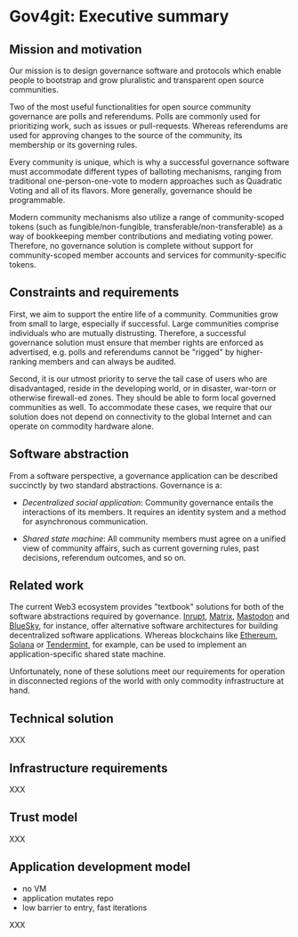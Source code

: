 # Gov4git: Executive summary

## Mission and motivation

Our mission is to design governance software and protocols which enable people to bootstrap and grow pluralistic and transparent open source communities.

Two of the most useful functionalities for open source community governance are polls and referendums. Polls are commonly used for prioritizing work, such as issues or pull-requests. Whereas referendums are used for approving changes to the source of the community, its membership or its governing rules.

Every community is unique, which is why a successful governance software must accommodate different types of balloting mechanisms, ranging from traditional one-person-one-vote to modern approaches such as Quadratic Voting and all of its flavors. More generally, governance should be programmable.

Modern community mechanisms also utilize a range of community-scoped tokens (such as fungible/non-fungible, transferable/non-transferable) as a way of bookkeeping member contributions and mediating voting power. Therefore, no governance solution is complete without support for community-scoped member accounts and services for community-specific tokens.

## Constraints and requirements

First, we aim to support the entire life of a community. Communities grow from small to large, especially if successful. Large communities comprise individuals who are mutually distrusting. Therefore, a successful governance solution must ensure that member rights are enforced as advertised, e.g. polls and referendums cannot be "rigged" by higher-ranking members and can always be audited.

Second, it is our utmost priority to serve the tail case of users who are disadvantaged, reside in the developing world, or in disaster, war-torn or otherwise firewall-ed zones. They should be able to form local governed communities as well. To accommodate these cases, we require that our solution does not depend on connectivity to the global Internet and can operate on commodity hardware alone.

## Software abstraction

From a software perspective, a governance application can be described succinctly by two standard abstractions. Governance is a:

- _Decentralized social application_: Community governance entails the interactions of its members. It requires an identity system and a method for asynchronous communication.

- _Shared state machine_: All community members must agree on a unified view of community affairs, such as current governing rules, past decisions, referendum outcomes, and so on.

## Related work

The current Web3 ecosystem provides "textbook" solutions for both of the software abstractions required by governance. [Inrupt](XXX), [Matrix](XXX), [Mastodon](XXX) and [BlueSky](XXX), for instance, offer alternative software architectures for building decentralized software applications. Whereas blockchains like [Ethereum](XXX), [Solana](XXX) or [Tendermint](XXX), for example, can be used to implement an application-specific shared state machine.

Unfortunately, none of these solutions meet our requirements for operation in disconnected regions of the world with only commodity infrastructure at hand.

## Technical solution

XXX

## Infrastructure requirements

XXX

## Trust model

XXX

## Application development model

- no VM
- application mutates repo
- low barrier to entry, fast iterations

XXX
